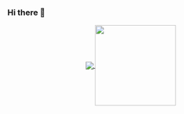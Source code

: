 ### Hi there 👋

<p align="center">
  <a href="https://github.com/riferrei?tab=repositories">
    <img
      align="center"
      src="https://github-readme-stats.vercel.app/api/top-langs/?username=FawziLinggo&layout=compact"
    />
  </a>
  <a href="https://github.com/FawziLinggo?tab=repositories">
    <img
      align="center"
      height="165"
      src="https://github-readme-stats.vercel.app/api?username=FawziLinggo&count_private=true&show_icons=true&custom_title=Github%20Status&hide=issues"
    />
  </a>
</p>

